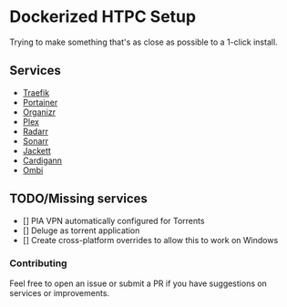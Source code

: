 # Dockerized HTPC Setup 
Trying to make something that's as close as possible to a 1-click install. 

## Services

  - [Traefik](https://hub.docker.com/_/traefik/)
  - [Portainer](https://hub.docker.com/r/portainer/portainer/)
  - [Organizr](https://hub.docker.com/r/lsiocommunity/organizr/)
  - [Plex](https://hub.docker.com/r/linuxserver/plex/)
  - [Radarr](https://hub.docker.com/r/linuxserver/radarr/)
  - [Sonarr](https://hub.docker.com/r/linuxserver/sonarr/)
  - [Jackett](https://hub.docker.com/r/linuxserver/jackett/)
  - [Cardigann](https://hub.docker.com/r/linuxserver/cardigann/)
  - [Ombi](https://hub.docker.com/r/linuxserver/ombi/)

## TODO/Missing services

- [] PIA VPN automatically configured for Torrents
- [] Deluge as torrent application
- [] Create cross-platform overrides to allow this to work on Windows

### Contributing
Feel free to open an issue or submit a PR if you have suggestions on services or improvements.
